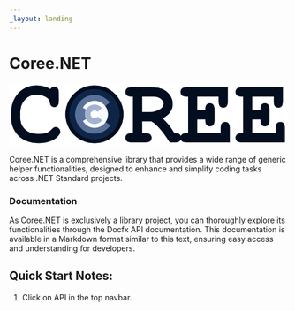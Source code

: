 ```yaml
---
_layout: landing
---
```


# Coree.NET

![brand](images/brand.png)

Coree.NET is a comprehensive library that provides a wide range of generic helper functionalities, designed to enhance and simplify coding tasks across .NET Standard projects.

### Documentation

As Coree.NET is exclusively a library project, you can thoroughly explore its functionalities through the Docfx API documentation. This documentation is available in a Markdown format similar to this text, ensuring easy access and understanding for developers.

## Quick Start Notes:

1. Click on API in the top navbar.